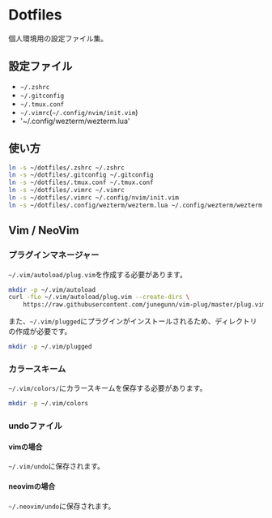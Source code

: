 # Dotfiles

個人環境用の設定ファイル集。

## 設定ファイル
- `~/.zshrc`
- `~/.gitconfig`
- `~/.tmux.conf`
- `~/.vimrc`(`~/.config/nvim/init.vim`)
- '~/.config/wezterm/wezterm.lua'

## 使い方

```bash
ln -s ~/dotfiles/.zshrc ~/.zshrc
ln -s ~/dotfiles/.gitconfig ~/.gitconfig
ln -s ~/dotfiles/.tmux.conf ~/.tmux.conf
ln -s ~/dotfiles/.vimrc ~/.vimrc
ln -s ~/dotfiles/.vimrc ~/.config/nvim/init.vim
ln -s ~/dotfiles/.config/wezterm/wezterm.lua ~/.config/wezterm/wezterm.lua
```

## Vim / NeoVim
### プラグインマネージャー
`~/.vim/autoload/plug.vim`を作成する必要があります。

```bash
mkdir -p ~/.vim/autoload
curl -fLo ~/.vim/autoload/plug.vim --create-dirs \
    https://raw.githubusercontent.com/junegunn/vim-plug/master/plug.vim
```

また、`~/.vim/plugged`にプラグインがインストールされるため、ディレクトリの作成が必要です。
```bash
mkdir -p ~/.vim/plugged
```

### カラースキーム
`~/.vim/colors/`にカラースキームを保存する必要があります。

```bash
mkdir -p ~/.vim/colors
```

### undoファイル
#### vimの場合
`~/.vim/undo`に保存されます。  

#### neovimの場合
`~/.neovim/undo`に保存されます。  

